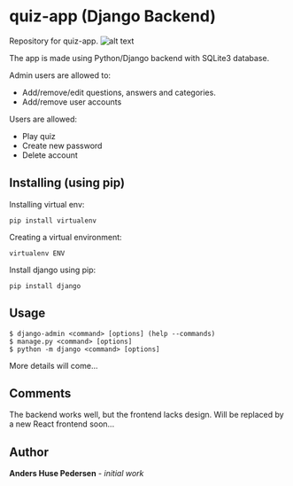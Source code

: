 # quiz-app (Django Backend)
Repository for quiz-app. 
![alt text](https://raw.githubusercontent.com/huse007/quiz-app/quizapp.png)

The app is made using Python/Django backend with SQLite3 database.

Admin users are allowed to:
 - Add/remove/edit questions, answers and categories.
 - Add/remove user accounts

Users are allowed:
 - Play quiz
 - Create new password
 - Delete account

## Installing (using pip)
Installing virtual env:
```
pip install virtualenv
```
Creating a virtual environment:
```
virtualenv ENV
```

Install django using pip:

``` 
pip install django
```
## Usage

```
$ django-admin <command> [options] (help --commands)
$ manage.py <command> [options]
$ python -m django <command> [options]
```

More details will come...

## Comments
The backend works well, but the frontend lacks design. 
Will be replaced by a new React frontend soon... 

## Author
**Anders Huse Pedersen** - *initial work*
